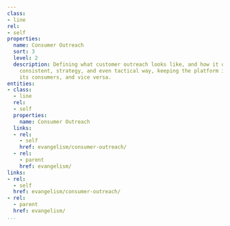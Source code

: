 ```yaml
---
class:
- line
rel:
- self
properties:
  name: Consumer Outreach
  sort: 3
  level: 2
  description: Defining what customer outreach looks like, and how it occurs in a
    consistent, strategy, and even tactical way, keeping the platform in sync with
    its consumers, and vice versa.
entities:
- class:
  - line
  rel:
  - self
  properties:
    name: Consumer Outreach
  links:
  - rel:
    - self
    href: evangelism/consumer-outreach/
  - rel:
    - parent
    href: evangelism/
links:
- rel:
  - self
  href: evangelism/consumer-outreach/
- rel:
  - parent
  href: evangelism/
...
```

